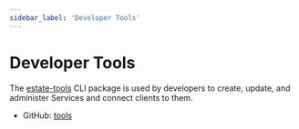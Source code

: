 ```yaml
---
sidebar_label: 'Developer Tools'
---
```


# Developer Tools

The [estate-tools](https://npmjs.com/estate-tools) CLI package is used by developers to create, update, and administer Services and connect clients to them.

* GitHub: [tools](https://github.com/EstateJS/estate/tree/main/packages/tools)
